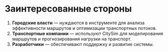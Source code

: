 # Заинтересованные стороны

1. **Городские власти** — нуждаются в инструменте для анализа эффективности маршрутов и оптимизации транспортных потоков.
2. **Транспортные компании** — используют CitySim для моделирования маршрутов и прогнозирования нагрузки на транспорт.
3. **Разработчики** — обеспечивают поддержку и развитие системы.
